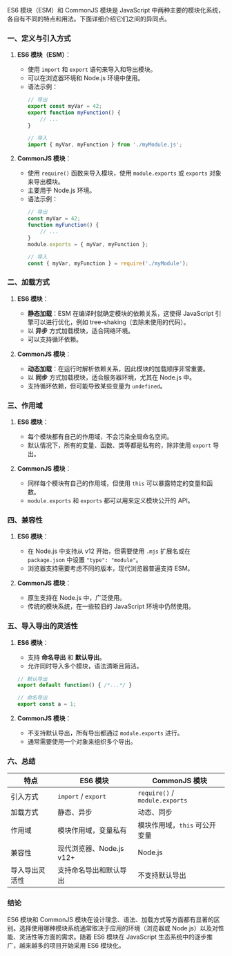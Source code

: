 ES6 模块（ESM）和 CommonJS 模块是 JavaScript 中两种主要的模块化系统，各自有不同的特点和用法。下面详细介绍它们之间的异同点。

### 一、定义与引入方式

1. **ES6 模块（ESM）**：
   - 使用 `import` 和 `export` 语句来导入和导出模块。
   - 可以在浏览器环境和 Node.js 环境中使用。
   - 语法示例：
     ```javascript
     // 导出
     export const myVar = 42;
     export function myFunction() {
         // ...
     }

     // 导入
     import { myVar, myFunction } from './myModule.js';
     ```

2. **CommonJS 模块**：
   - 使用 `require()` 函数来导入模块，使用 `module.exports` 或 `exports` 对象来导出模块。
   - 主要用于 Node.js 环境。
   - 语法示例：
     ```javascript
     // 导出
     const myVar = 42;
     function myFunction() {
         // ...
     }
     module.exports = { myVar, myFunction };

     // 导入
     const { myVar, myFunction } = require('./myModule');
     ```

### 二、加载方式

1. **ES6 模块**：
   - **静态加载**：ESM 在编译时就确定模块的依赖关系，这使得 JavaScript 引擎可以进行优化，例如 tree-shaking（去除未使用的代码）。
   - 以 **异步** 方式加载模块，适合网络环境。
   - 可以支持循环依赖。

2. **CommonJS 模块**：
   - **动态加载**：在运行时解析依赖关系，因此模块的加载顺序非常重要。
   - 以 **同步** 方式加载模块，适合服务器环境，尤其在 Node.js 中。
   - 支持循环依赖，但可能导致某些变量为 `undefined`。

### 三、作用域

1. **ES6 模块**：
   - 每个模块都有自己的作用域，不会污染全局命名空间。
   - 默认情况下，所有的变量、函数、类等都是私有的，除非使用 `export` 导出。

2. **CommonJS 模块**：
   - 同样每个模块有自己的作用域，但使用 `this` 可以暴露特定的变量和函数。
   - `module.exports` 和 `exports` 都可以用来定义模块公开的 API。

### 四、兼容性

1. **ES6 模块**：
   - 在 Node.js 中支持从 v12 开始，但需要使用 `.mjs` 扩展名或在 `package.json` 中设置 `"type": "module"`。
   - 浏览器支持需要考虑不同的版本，现代浏览器普遍支持 ESM。

2. **CommonJS 模块**：
   - 原生支持在 Node.js 中，广泛使用。
   - 传统的模块系统，在一些较旧的 JavaScript 环境中仍然使用。

### 五、导入导出的灵活性

1. **ES6 模块**：
   - 支持 **命名导出** 和 **默认导出**。
   - 允许同时导入多个模块，语法清晰且简洁。

   ```javascript
   // 默认导出
   export default function() { /*...*/ }

   // 命名导出
   export const a = 1;
   ```

2. **CommonJS 模块**：
   - 不支持默认导出，所有导出都通过 `module.exports` 进行。
   - 通常需要使用一个对象来组织多个导出。

### 六、总结

| 特点           | ES6 模块                 | CommonJS 模块                  |
| -------------- | ------------------------ | ------------------------------ |
| 引入方式       | `import` / `export`      | `require()` / `module.exports` |
| 加载方式       | 静态、异步               | 动态、同步                     |
| 作用域         | 模块作用域，变量私有     | 模块作用域，`this` 可公开变量  |
| 兼容性         | 现代浏览器、Node.js v12+ | Node.js                        |
| 导入导出灵活性 | 支持命名导出和默认导出   | 不支持默认导出                 |

### 结论

ES6 模块和 CommonJS 模块在设计理念、语法、加载方式等方面都有显著的区别。选择使用哪种模块系统通常取决于应用的环境（浏览器或 Node.js）以及对性能、灵活性等方面的需求。随着 ES6 模块在 JavaScript 生态系统中的逐步推广，越来越多的项目开始采用 ES6 模块化。